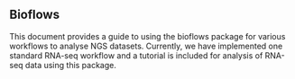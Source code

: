 ## Bioflows


This document provides a guide to using the bioflows package for various
workflows to analyse NGS datasets. Currently, we have implemented one
standard RNA-seq workflow and a tutorial is included for analysis of
RNA-seq data using this package.
